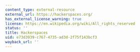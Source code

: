 ```yaml
---
content_type: external-resource
external_url: https://hackerspaces.org/
has_external_license_warning: true
license: https://en.wikipedia.org/wiki/All_rights_reserved
status: ''
title: Hackerspaces
uid: e73d3939-c767-4735-ad3d-2f75f143bcf3
wayback_url: ''
---
```

